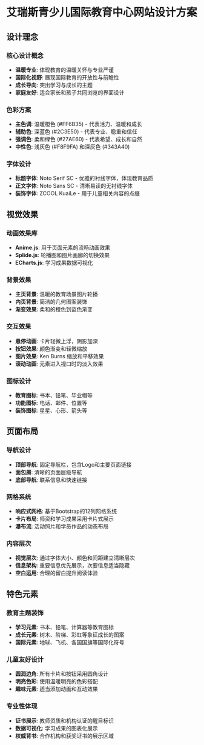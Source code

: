 # 艾瑞斯青少儿国际教育中心网站设计方案

## 设计理念

### 核心设计概念
- **温暖专业**: 体现教育的温暖关怀与专业严谨
- **国际化视野**: 展现国际教育的开放性与前瞻性
- **成长导向**: 突出学习与成长的主题
- **家庭友好**: 适合家长和孩子共同浏览的界面设计

### 色彩方案
- **主色调**: 温暖橙色 (#FF6B35) - 代表活力、温暖和成长
- **辅助色**: 深蓝色 (#2C3E50) - 代表专业、稳重和信任
- **强调色**: 柔和绿色 (#27AE60) - 代表希望、成长和自然
- **中性色**: 浅灰色 (#F8F9FA) 和深灰色 (#343A40)

### 字体设计
- **标题字体**: Noto Serif SC - 优雅的衬线字体，体现教育品质
- **正文字体**: Noto Sans SC - 清晰易读的无衬线字体
- **装饰字体**: ZCOOL KuaiLe - 用于儿童相关内容的点缀

## 视觉效果

### 动画效果库
- **Anime.js**: 用于页面元素的流畅动画效果
- **Splide.js**: 轮播图和图片画廊的切换效果
- **ECharts.js**: 学习成果数据可视化

### 背景效果
- **主页背景**: 温暖的教育场景图片轮播
- **内页背景**: 简洁的几何图案装饰
- **渐变效果**: 柔和的橙色到蓝色渐变

### 交互效果
- **悬停动画**: 卡片轻微上浮，阴影加深
- **按钮效果**: 颜色渐变和轻微缩放
- **图片效果**: Ken Burns 缩放和平移效果
- **滚动动画**: 元素进入视口时的淡入效果

### 图标设计
- **教育图标**: 书本、铅笔、毕业帽等
- **功能图标**: 电话、邮件、位置等
- **装饰图标**: 星星、心形、箭头等

## 页面布局

### 导航设计
- **顶部导航**: 固定导航栏，包含Logo和主要页面链接
- **面包屑**: 清晰的页面层级导航
- **底部导航**: 联系信息和快速链接

### 网格系统
- **响应式网格**: 基于Bootstrap的12列网格系统
- **卡片布局**: 师资和学习成果采用卡片式展示
- **瀑布流**: 活动照片和学员作品的动态布局

### 内容层次
- **视觉层次**: 通过字体大小、颜色和间距建立清晰层次
- **信息架构**: 重要信息优先展示，次要信息适当隐藏
- **空白运用**: 合理的留白提升阅读体验

## 特色元素

### 教育主题装饰
- **学习元素**: 书本、铅笔、计算器等教育图标
- **成长元素**: 树木、阶梯、彩虹等象征成长的图案
- **国际元素**: 地球、飞机、各国国旗等国际化符号

### 儿童友好设计
- **圆润边角**: 所有卡片和按钮采用圆角设计
- **明亮色彩**: 使用温暖明亮的色彩搭配
- **趣味元素**: 适当添加动画和互动效果

### 专业性体现
- **证书展示**: 教师资质和机构认证的醒目标识
- **数据可视化**: 学习成果的图表化展示
- **权威背书**: 合作机构和获奖证书的展示区域